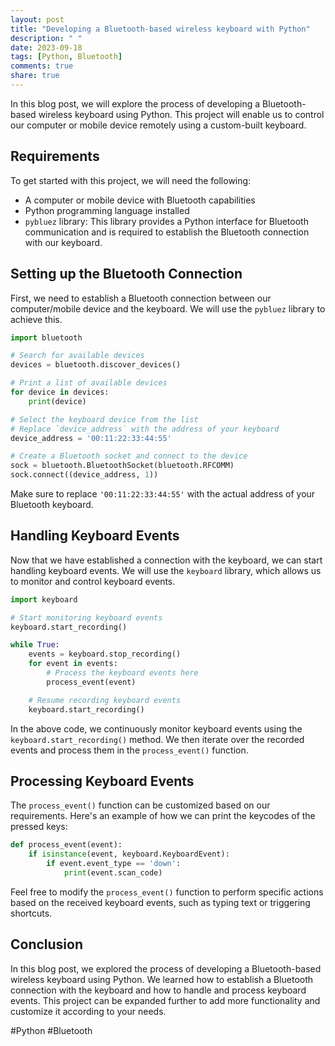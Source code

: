 ```yaml
---
layout: post
title: "Developing a Bluetooth-based wireless keyboard with Python"
description: " "
date: 2023-09-18
tags: [Python, Bluetooth]
comments: true
share: true
---
```


In this blog post, we will explore the process of developing a Bluetooth-based wireless keyboard using Python. This project will enable us to control our computer or mobile device remotely using a custom-built keyboard.

## Requirements

To get started with this project, we will need the following:

- A computer or mobile device with Bluetooth capabilities
- Python programming language installed
- `pybluez` library: This library provides a Python interface for Bluetooth communication and is required to establish the Bluetooth connection with our keyboard.

## Setting up the Bluetooth Connection

First, we need to establish a Bluetooth connection between our computer/mobile device and the keyboard. We will use the `pybluez` library to achieve this.

```python
import bluetooth

# Search for available devices
devices = bluetooth.discover_devices()

# Print a list of available devices
for device in devices:
    print(device)

# Select the keyboard device from the list
# Replace `device_address` with the address of your keyboard
device_address = '00:11:22:33:44:55'

# Create a Bluetooth socket and connect to the device
sock = bluetooth.BluetoothSocket(bluetooth.RFCOMM)
sock.connect((device_address, 1))
```

Make sure to replace `'00:11:22:33:44:55'` with the actual address of your Bluetooth keyboard.

## Handling Keyboard Events

Now that we have established a connection with the keyboard, we can start handling keyboard events. We will use the `keyboard` library, which allows us to monitor and control keyboard events.

```python
import keyboard

# Start monitoring keyboard events
keyboard.start_recording()

while True:
    events = keyboard.stop_recording()
    for event in events:
        # Process the keyboard events here
        process_event(event)

    # Resume recording keyboard events
    keyboard.start_recording()
```

In the above code, we continuously monitor keyboard events using the `keyboard.start_recording()` method. We then iterate over the recorded events and process them in the `process_event()` function.

## Processing Keyboard Events

The `process_event()` function can be customized based on our requirements. Here's an example of how we can print the keycodes of the pressed keys:

```python
def process_event(event):
    if isinstance(event, keyboard.KeyboardEvent):
        if event.event_type == 'down':
            print(event.scan_code)
```

Feel free to modify the `process_event()` function to perform specific actions based on the received keyboard events, such as typing text or triggering shortcuts.

## Conclusion

In this blog post, we explored the process of developing a Bluetooth-based wireless keyboard using Python. We learned how to establish a Bluetooth connection with the keyboard and how to handle and process keyboard events. This project can be expanded further to add more functionality and customize it according to your needs.

#Python #Bluetooth